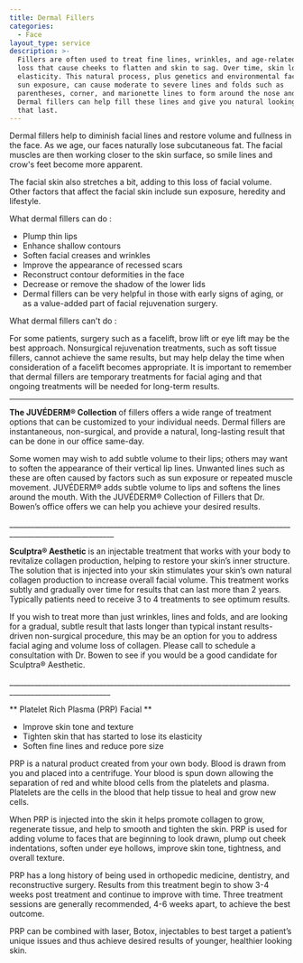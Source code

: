 ```yaml
---
title: Dermal Fillers
categories:
  - Face
layout_type: service
description: >-
  Fillers are often used to treat fine lines, wrinkles, and age-related volume
  loss that cause cheeks to flatten and skin to sag. Over time, skin loses
  elasticity. This natural process, plus genetics and environmental factors like
  sun exposure, can cause moderate to severe lines and folds such as
  parentheses, corner, and marionette lines to form around the nose and mouth.
  Dermal fillers can help fill these lines and give you natural looking results
  that last.
---
```

Dermal fillers help to diminish facial lines and restore volume and fullness in the face.  As we age, our faces naturally lose subcutaneous fat. The facial muscles are then working closer to the skin surface, so smile lines and crow's feet become more apparent.

The facial skin also stretches a bit, adding to this loss of facial volume. Other factors that affect the facial skin include sun exposure, heredity and lifestyle.

What dermal fillers can do:

* Plump thin lips
* Enhance shallow contours
* Soften facial creases and wrinkles
* Improve the appearance of recessed scars
* Reconstruct contour deformities in the face
* Decrease or remove the shadow of the lower lids
* Dermal fillers can be very helpful in those with early signs of aging, or as a value-added part of facial rejuvenation surgery.

What dermal fillers can't do:

For some patients, surgery such as a facelift, brow lift or eye lift may be the best approach. Nonsurgical rejuvenation treatments, such as soft tissue fillers, cannot achieve the same results, but may help delay the time when consideration of a facelift becomes appropriate. It is important to remember that dermal fillers are temporary treatments for facial aging and that ongoing treatments will be needed for long-term results.

****

**The JUVÉDERM®  Collection** of fillers offers a wide range of treatment options that can be customized to your individual needs. Dermal fillers are instantaneous, non-surgical, and provide a natural, long-lasting result that can be done in our office same-day. 

Some women may wish to add subtle volume to their lips; others may want to soften the appearance of their vertical lip lines. Unwanted lines such as these are often caused by factors such as sun exposure or repeated muscle movement. JUVÉDERM® adds subtle volume to lips and softens the lines around the mouth. With the JUVÉDERM® Collection of Fillers that Dr. Bowen’s office offers we can help you achieve your desired results.

\_\_\_\_\_\_\_\_\_\_\_\_\_\_\_\_\_\_\_\_\_\_\_\_\_\_\_\_\_\_\_\_\_\_\_\_\_\_\_\_\_\_\_\_\_\_\_\_\_\_\_\_\_\_\_\_\_\_\_\_\_\_\_\_\_\_\_\_\_\_\_\_\_\_\_\_\_\_\_\_\_\_\_\_\_\_\_\_\_\_\_\_\_\_\_\_\_\_\_\_\_\_\_\_\_\__

**Sculptra® Aesthetic** is an injectable treatment that works with your body to revitalize collagen production, helping to restore your skin’s inner structure. The solution that is injected into your skin stimulates your skin’s own natural collagen production to increase overall facial volume.  This treatment works subtly and gradually over time for results that can last more than 2 years. Typically patients need to receive 3 to 4 treatments to see optimum results.

If you wish to treat more than just wrinkles, lines and folds, and are looking for a gradual, subtle result that lasts longer than typical instant results-driven non-surgical  procedure, this may be an option for you to address facial aging and volume loss of collagen. Please call to schedule a consultation with Dr. Bowen to see if you would be a good candidate for Sculptra® Aesthetic.

\_\_\_\_\_\_\_\_\_\_\_\_\_\_\_\_\_\_\_\_\_\_\_\_\_\_\_\_\_\_\_\_\_\_\_\_\_\_\_\_\_\_\_\_\_\_\_\_\_\_\_\_\_\_\_\_\_\_\_\_\_\_\_\_\_\_\_\_\_\_\_\_\_\_\_\_\_\_\_\_\_\_\_\_\_\_\_\_\_\_\_\_\_\_\_\_\_\_\_\_\_\_\_\_\_\_

**
Platelet Rich Plasma (PRP) Facial
**

* Improve skin tone and texture
* Tighten skin that has started to lose its elasticity
* Soften fine lines and reduce pore size

PRP is a natural product created from your own body. Blood is drawn from you and placed into a centrifuge. Your blood is spun down allowing the separation of red and white blood cells from the platelets and plasma. Platelets are the cells in the blood that help tissue to heal and grow new cells. 

When PRP is injected into the skin it helps promote collagen to grow, regenerate tissue, and help to smooth and tighten the skin.  PRP is used for adding volume to faces that are beginning to look drawn, plump out cheek indentations, soften under eye hollows, improve skin tone, tightness, and overall texture. 

PRP has a long history of being used in orthopedic medicine, dentistry, and reconstructive surgery. Results from this treatment begin to show 3-4 weeks post treatment and continue to improve with time. Three treatment sessions are generally recommended, 4-6 weeks apart, to achieve the best outcome. 

PRP can be combined with laser, Botox, injectables to best target a patient’s unique issues and thus achieve desired results of younger, healthier looking skin.
